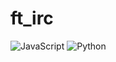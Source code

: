 # ft_irc
![JavaScript](https://img.shields.io/badge/Code-JavaScript-yellow?logo=javascript)
![Python](https://img.shields.io/badge/Code-Python-blue?logo=python)
